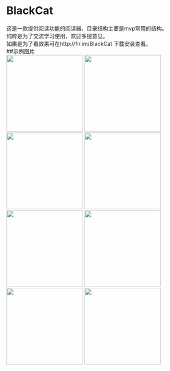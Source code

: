 # BlackCat  
这是一款提供阅读功能的阅读器，目录结构主要是mvp常用的结构。  
纯粹是为了交流学习使用，欢迎多提意见。  
如果是为了看效果可在http://fir.im/BlackCat 下载安装查看。  
##示例图片  
<img src="https://github.com/Marsboxiao/BlackCatBookReader/blob/master/image/zhuye.png?raw=true" width="200"/>
<img src="https://github.com/Marsboxiao/BlackCatBookReader/blob/master/image/shequ.png?raw=true" width="200"/>
<img src="https://github.com/Marsboxiao/BlackCatBookReader/blob/master/image/faxian.png?raw=true" width="200"/>
<img src="https://github.com/Marsboxiao/BlackCatBookReader/blob/master/image/sousuo.png?raw=true" width="200"/>
<img src="https://github.com/Marsboxiao/BlackCatBookReader/blob/master/image/zhudan.png?raw=true" width="200"/>
<img src="https://github.com/Marsboxiao/BlackCatBookReader/blob/master/image/fenlei.png?raw=true" width="200"/>
<img src="https://github.com/Marsboxiao/BlackCatBookReader/blob/master/image/biaoti.png?raw=true" width="200"/>
<img src="https://github.com/Marsboxiao/BlackCatBookReader/blob/master/image/xiangxi.png?raw=true" width="200"/>
